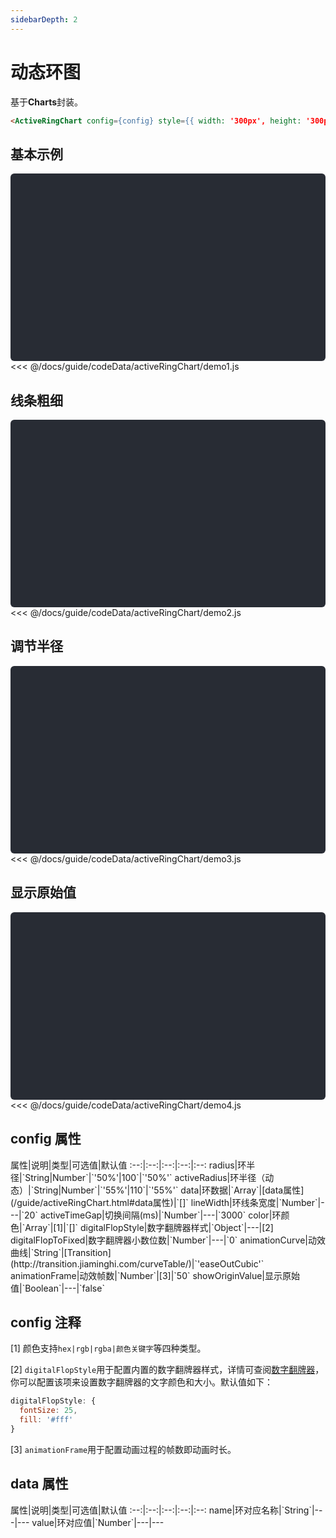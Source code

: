 ```yaml
---
sidebarDepth: 2
---
```


# 动态环图

基于**Charts**封装。<vue-page-btn />

```html
<ActiveRingChart config={config} style={{ width: '300px', height: '300px'}} />
```

<click-to-copy :info="activeRingChartTag" />

## 基本示例

<div class="chart-container" id="active-ringChart1"></div>

<fold-box title="点击以展示/隐藏config数据">
<<< @/docs/guide/codeData/activeRingChart/demo1.js
</fold-box>

## 线条粗细

<div class="chart-container" id="active-ringChart2"></div>

<fold-box title="点击以展示/隐藏config数据">
<<< @/docs/guide/codeData/activeRingChart/demo2.js
</fold-box>

## 调节半径

<div class="chart-container fontsize" id="active-ringChart3"></div>

<fold-box title="点击以展示/隐藏config数据">
<<< @/docs/guide/codeData/activeRingChart/demo3.js
</fold-box>

## 显示原始值

<div class="chart-container fontsize" id="active-ringChart4"></div>

<fold-box title="点击以展示/隐藏config数据">
<<< @/docs/guide/codeData/activeRingChart/demo4.js
</fold-box>

## config 属性

<full-width-table>
属性|说明|类型|可选值|默认值
:--:|:--:|:--:|:--:|:--:
radius|环半径|`String|Number`|`'50%'|100`|`'50%'`
activeRadius|环半径（动态）|`String|Number`|`'55%'|110`|`'55%'`
data|环数据|`Array<Object>`|[data属性](/guide/activeRingChart.html#data属性)|`[]`
lineWidth|环线条宽度|`Number`|---|`20`
activeTimeGap|切换间隔(ms)|`Number`|---|`3000`
color|环颜色|`Array<String>`|[1]|`[]`
digitalFlopStyle|数字翻牌器样式|`Object`|---|[2]
digitalFlopToFixed|数字翻牌器小数位数|`Number`|---|`0`
animationCurve|动效曲线|`String`|[Transition](http://transition.jiaminghi.com/curveTable/)|`'easeOutCubic'`
animationFrame|动效帧数|`Number`|[3]|`50`
showOriginValue|显示原始值|`Boolean`|---|`false`
</full-width-table>

## config 注释

[1] 颜色支持`hex|rgb|rgba|颜色关键字`等四种类型。

[2] `digitalFlopStyle`用于配置内置的数字翻牌器样式，详情可查阅[数字翻牌器](/guide/digitalFlop.html#基本示例)，你可以配置该项来设置数字翻牌器的文字颜色和大小。默认值如下：

```js
digitalFlopStyle: {
  fontSize: 25,
  fill: '#fff'
}
```

[3] `animationFrame`用于配置动画过程的帧数即动画时长。

## data 属性

<full-width-table>
属性|说明|类型|可选值|默认值
:--:|:--:|:--:|:--:|:--:
name|环对应名称|`String`|---|---
value|环对应值|`Number`|---|---
</full-width-table>

<script>
import activeRingChart from './codeData/activeRingChart/index.js'

import { render } from './utils'

const style = { width: '300px', height: '300px'}

export default {
  data () {
    return {
      activeRingChartTag: `<ActiveRingChart config={config} style={{ width: '300px', height: '300px'}} />`,

      ...activeRingChart
    }
  },
  mounted () {
    this.renderNode()
  },
  methods: {
    renderNode () {
      [1, 2, 3, 4].forEach(v => 
        render({
          r: [datav.ActiveRingChart, { config: this[`activeRingChart${v}`], style }],
          $: `#active-ringChart${v}`
        })
      )
    }
  }
}
</script>

<style lang="less">
.chart-container {
  position: relative;
  height: 300px;
  background-color: #282c34;
  overflow: hidden;
  border-radius: 6px;
  display: flex;
  justify-content: center;
  align-items: center;
  color: #7ec699;
  font-weight: bold;
}
</style>
